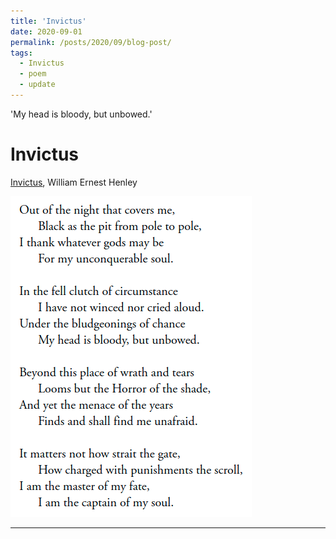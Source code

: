 ```yaml
---
title: 'Invictus'
date: 2020-09-01
permalink: /posts/2020/09/blog-post/
tags:
  - Invictus
  - poem
  - update
---
```


'My head is bloody, but unbowed.'

Invictus
======

[Invictus](https://www.poetryfoundation.org/poems/51642/invictus), William Ernest Henley

<img src="/images/invictus-w-henley.png"/>

------